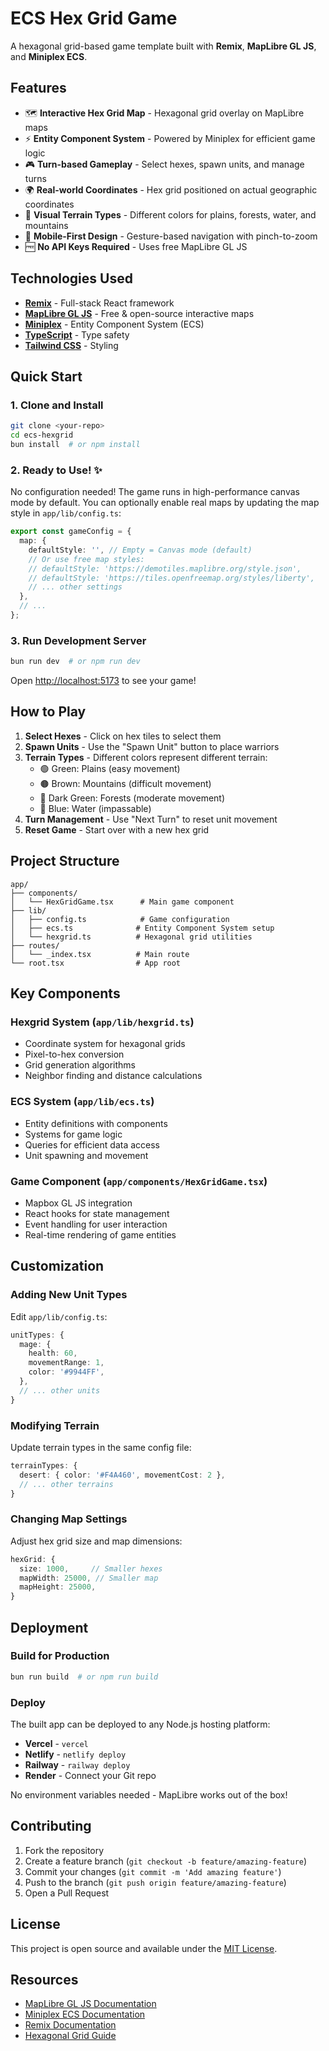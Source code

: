 # ECS Hex Grid Game

A hexagonal grid-based game template built with **Remix**, **MapLibre GL JS**, and **Miniplex ECS**.

## Features

- 🗺️ **Interactive Hex Grid Map** - Hexagonal grid overlay on MapLibre maps
- ⚡ **Entity Component System** - Powered by Miniplex for efficient game logic
- 🎮 **Turn-based Gameplay** - Select hexes, spawn units, and manage turns
- 🌍 **Real-world Coordinates** - Hex grid positioned on actual geographic coordinates
- 🎨 **Visual Terrain Types** - Different colors for plains, forests, water, and mountains
- 📱 **Mobile-First Design** - Gesture-based navigation with pinch-to-zoom
- 🆓 **No API Keys Required** - Uses free MapLibre GL JS

## Technologies Used

- **[Remix](https://remix.run/)** - Full-stack React framework
- **[MapLibre GL JS](https://maplibre.org/)** - Free & open-source interactive maps
- **[Miniplex](https://github.com/hmans/miniplex)** - Entity Component System (ECS)
- **[TypeScript](https://www.typescriptlang.org/)** - Type safety
- **[Tailwind CSS](https://tailwindcss.com/)** - Styling

## Quick Start

### 1. Clone and Install

```bash
git clone <your-repo>
cd ecs-hexgrid
bun install  # or npm install
```

### 2. Ready to Use! ✨

No configuration needed! The game runs in high-performance canvas mode by default. You can optionally enable real maps by updating the map style in `app/lib/config.ts`:

```typescript
export const gameConfig = {
  map: {
    defaultStyle: '', // Empty = Canvas mode (default)
    // Or use free map styles:
    // defaultStyle: 'https://demotiles.maplibre.org/style.json',
    // defaultStyle: 'https://tiles.openfreemap.org/styles/liberty',
    // ... other settings
  },
  // ...
};
```

### 3. Run Development Server

```bash
bun run dev  # or npm run dev
```

Open [http://localhost:5173](http://localhost:5173) to see your game!

## How to Play

1. **Select Hexes** - Click on hex tiles to select them
2. **Spawn Units** - Use the "Spawn Unit" button to place warriors
3. **Terrain Types** - Different colors represent different terrain:
   - 🟢 Green: Plains (easy movement)
   - 🟤 Brown: Mountains (difficult movement)
   - 🌲 Dark Green: Forests (moderate movement)
   - 🌊 Blue: Water (impassable)
4. **Turn Management** - Use "Next Turn" to reset unit movement
5. **Reset Game** - Start over with a new hex grid

## Project Structure

```
app/
├── components/
│   └── HexGridGame.tsx      # Main game component
├── lib/
│   ├── config.ts            # Game configuration
│   ├── ecs.ts              # Entity Component System setup
│   └── hexgrid.ts          # Hexagonal grid utilities
├── routes/
│   └── _index.tsx          # Main route
└── root.tsx                # App root
```

## Key Components

### Hexgrid System (`app/lib/hexgrid.ts`)
- Coordinate system for hexagonal grids
- Pixel-to-hex conversion
- Grid generation algorithms
- Neighbor finding and distance calculations

### ECS System (`app/lib/ecs.ts`)
- Entity definitions with components
- Systems for game logic
- Queries for efficient data access
- Unit spawning and movement

### Game Component (`app/components/HexGridGame.tsx`)
- Mapbox GL JS integration
- React hooks for state management
- Event handling for user interaction
- Real-time rendering of game entities

## Customization

### Adding New Unit Types

Edit `app/lib/config.ts`:

```typescript
unitTypes: {
  mage: {
    health: 60,
    movementRange: 1,
    color: '#9944FF',
  },
  // ... other units
}
```

### Modifying Terrain

Update terrain types in the same config file:

```typescript
terrainTypes: {
  desert: { color: '#F4A460', movementCost: 2 },
  // ... other terrains
}
```

### Changing Map Settings

Adjust hex grid size and map dimensions:

```typescript
hexGrid: {
  size: 1000,     // Smaller hexes
  mapWidth: 25000, // Smaller map
  mapHeight: 25000,
}
```

## Deployment

### Build for Production

```bash
bun run build  # or npm run build
```

### Deploy

The built app can be deployed to any Node.js hosting platform:

- **Vercel** - `vercel`
- **Netlify** - `netlify deploy`
- **Railway** - `railway deploy`
- **Render** - Connect your Git repo

No environment variables needed - MapLibre works out of the box!

## Contributing

1. Fork the repository
2. Create a feature branch (`git checkout -b feature/amazing-feature`)
3. Commit your changes (`git commit -m 'Add amazing feature'`)
4. Push to the branch (`git push origin feature/amazing-feature`)
5. Open a Pull Request

## License

This project is open source and available under the [MIT License](LICENSE).

## Resources

- [MapLibre GL JS Documentation](https://maplibre.org/maplibre-gl-js/docs/)
- [Miniplex ECS Documentation](https://github.com/hmans/miniplex)
- [Remix Documentation](https://remix.run/docs)
- [Hexagonal Grid Guide](https://www.redblobgames.com/grids/hexagons/)
